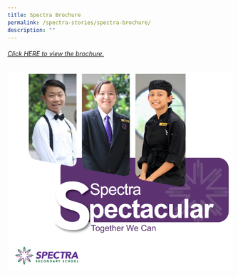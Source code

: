 ```yaml
---
title: Spectra Brochure
permalink: /spectra-stories/spectra-brochure/
description: ""
---
```

###### [Click HERE to view the brochure.](https://drive.google.com/file/d/1302QEQDUCi0dL798P3iLRwtt574yi7a_/view?usp=sharing) 
<a target="new" href="https://drive.google.com/file/d/1302QEQDUCi0dL798P3iLRwtt574yi7a_/view?usp=sharing"><img style="width:600px" src="/images/spectra brochure 2023 cover.png"></a>